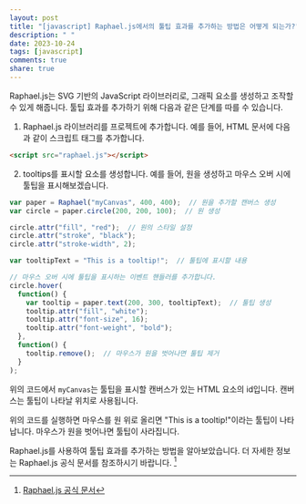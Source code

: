 ```yaml
---
layout: post
title: "[javascript] Raphael.js에서의 툴팁 효과를 추가하는 방법은 어떻게 되는가?"
description: " "
date: 2023-10-24
tags: [javascript]
comments: true
share: true
---
```

Raphael.js는 SVG 기반의 JavaScript 라이브러리로, 그래픽 요소를 생성하고 조작할 수 있게 해줍니다. 툴팁 효과를 추가하기 위해 다음과 같은 단계를 따를 수 있습니다.

1. Raphael.js 라이브러리를 프로젝트에 추가합니다. 예를 들어, HTML 문서에 다음과 같이 스크립트 태그를 추가합니다.

```html
<script src="raphael.js"></script>
```

2. tooltips를 표시할 요소를 생성합니다. 예를 들어, 원을 생성하고 마우스 오버 시에 툴팁을 표시해보겠습니다.

```javascript
var paper = Raphael("myCanvas", 400, 400);  // 원을 추가할 캔버스 생성
var circle = paper.circle(200, 200, 100);  // 원 생성

circle.attr("fill", "red");  // 원의 스타일 설정
circle.attr("stroke", "black");
circle.attr("stroke-width", 2);

var tooltipText = "This is a tooltip!";  // 툴팁에 표시할 내용

// 마우스 오버 시에 툴팁을 표시하는 이벤트 핸들러를 추가합니다.
circle.hover(
  function() {
    var tooltip = paper.text(200, 300, tooltipText);  // 툴팁 생성
    tooltip.attr("fill", "white");
    tooltip.attr("font-size", 16);
    tooltip.attr("font-weight", "bold");
  },
  function() {
    tooltip.remove();  // 마우스가 원을 벗어나면 툴팁 제거
  }
);
```

위의 코드에서 `myCanvas`는 툴팁을 표시할 캔버스가 있는 HTML 요소의 id입니다. 캔버스는 툴팁이 나타날 위치로 사용됩니다.

위의 코드를 실행하면 마우스를 원 위로 올리면 "This is a tooltip!"이라는 툴팁이 나타납니다. 마우스가 원을 벗어나면 툴팁이 사라집니다.

Raphael.js를 사용하여 툴팁 효과를 추가하는 방법을 알아보았습니다. 더 자세한 정보는 Raphael.js 공식 문서를 참조하시기 바랍니다. [^1^]

[^1^]: [Raphael.js 공식 문서](http://dmitrybaranovskiy.github.io/raphael/)